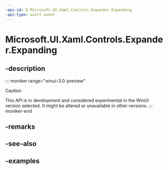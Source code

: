 ```yaml
---
-api-id: E:Microsoft.UI.Xaml.Controls.Expander.Expanding
-api-type: winrt event
---
```


# Microsoft.UI.Xaml.Controls.Expander.Expanding

<!--
public event Windows.Foundation.TypedEventHandler<Microsoft.UI.Xaml.Controls.Expander,Microsoft.UI.Xaml.Controls.ExpanderExpandingEventArgs> Expanding;
-->


## -description

::: moniker range="winui-3.0-preview"
> [!CAUTION]
> This API is in development and considered experimental in the WinUI version selected. It might be altered or unavailable in other versions.
::: moniker-end

## -remarks

## -see-also

## -examples


